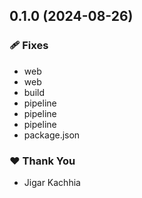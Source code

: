 ## 0.1.0 (2024-08-26)


### 🩹 Fixes

- web
- web
- build
- pipeline
- pipeline
- pipeline
- package.json

### ❤️  Thank You

- Jigar Kachhia